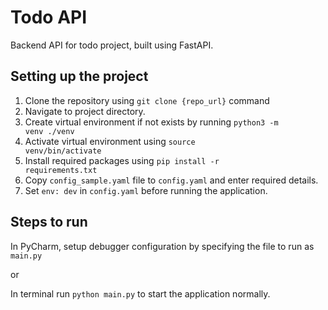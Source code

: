 # Todo API
Backend API for todo project, built using FastAPI.

## Setting up the project

1. Clone the repository using <code>git clone {repo_url}</code> command
2. Navigate to project directory.
3. Create virtual environment if not exists by running <code>python3 -m venv ./venv</code>
4. Activate virtual environment using <code>source venv/bin/activate</code>
5. Install required packages using <code>pip install -r requirements.txt</code>
6. Copy <code>config_sample.yaml</code> file to <code>config.yaml</code> and enter required details.
7. Set `env: dev` in `config.yaml` before running the application.

## Steps to run

In PyCharm, setup debugger configuration by specifying the file to run as <code>main.py</code>

or

In terminal run <code>python main.py</code> to start the application normally.
